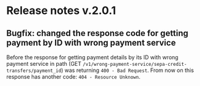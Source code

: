 # Release notes v.2.0.1

## Bugfix: changed the response code for getting payment by ID with wrong payment service      

Before the response for getting payment details by its ID with wrong payment service in path (GET `/v1/wrong-payment-service/sepa-credit-transfers/payment_id`)
was returning `400 - Bad Request`. From now on this response has another code: `404 - Resource Unknown`.
